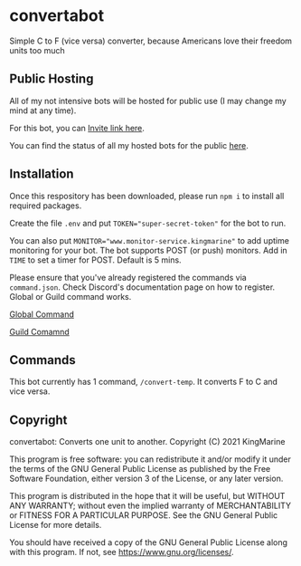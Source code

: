 # convertabot

Simple C to F (vice versa) converter, because Americans love their freedom units too much

## Public Hosting

All of my not intensive bots will be hosted for public use (I may change my mind at any time).

For this bot, you can [Invite link here](https://discord.com/api/oauth2/authorize?client_id=849130462747164732&permissions=0&scope=bot%20applications.commands).

You can find the status of all my hosted bots for the public [here](https://uptime.statuscake.com/?TestID=IRi2EiG69R).

## Installation

Once this respository has been downloaded, please run `npm i` to install all required packages.

Create the file `.env` and put `TOKEN="super-secret-token"` for the bot to run.

You can also put `MONITOR="www.monitor-service.kingmarine"` to add uptime monitoring for your bot. The bot supports POST (or push) monitors.
Add in `TIME` to set a timer for POST. Default is 5 mins.

Please ensure that you've already registered the commands via `command.json`. Check Discord's documentation page on how to register. Global or Guild command works.

[Global Command](https://discord.com/developers/docs/interactions/slash-commands#create-global-application-command)

[Guild Comamnd](https://discord.com/developers/docs/interactions/slash-commands#create-guild-application-command)

## Commands

This bot currently has 1 command, `/convert-temp`. It converts F to C and vice versa.

## Copyright

convertabot: Converts one unit to another.
Copyright (C) 2021  KingMarine

This program is free software: you can redistribute it and/or modify
it under the terms of the GNU General Public License as published by
the Free Software Foundation, either version 3 of the License, or
any later version.

This program is distributed in the hope that it will be useful,
but WITHOUT ANY WARRANTY; without even the implied warranty of
MERCHANTABILITY or FITNESS FOR A PARTICULAR PURPOSE.  See the
GNU General Public License for more details.

You should have received a copy of the GNU General Public License
along with this program.  If not, see <https://www.gnu.org/licenses/>.

